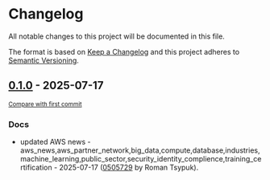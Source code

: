 # Changelog

All notable changes to this project will be documented in this file.

The format is based on [Keep a Changelog](http://keepachangelog.com/en/1.0.0/)
and this project adheres to [Semantic Versioning](http://semver.org/spec/v2.0.0.html).

<!-- insertion marker -->
## [0.1.0](https://github.com/tsypuk/aws-news/releases/tag/ver-2025-07-170.1.0) - 2025-07-17

<small>[Compare with first commit](https://github.com/tsypuk/aws-news/compare/d038da676236e4d401c86f5864c5ac78fe94fb65...ver-2025-07-17)</small>

### Docs

- updated AWS news - aws_news,aws_partner_network,big_data,compute,database,industries,machine_learning,public_sector,security_identity_complience,training_certification - 2025-07-17 ([0505729](https://github.com/tsypuk/aws-news/commit/05057295825e9672bad55416e5c6681888f815ff) by Roman Tsypuk).


